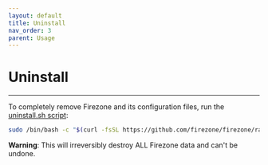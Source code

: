 ```yaml
---
layout: default
title: Uninstall
nav_order: 3
parent: Usage
---
```


# Uninstall

---

To completely remove Firezone and its configuration files, run the [uninstall.sh
script](https://github.com/firezone/firezone/blob/master/scripts/uninstall.sh):

```bash
sudo /bin/bash -c "$(curl -fsSL https://github.com/firezone/firezone/raw/master/scripts/uninstall.sh)"
```

**Warning**: This will irreversibly destroy ALL Firezone data and can't be
undone.
